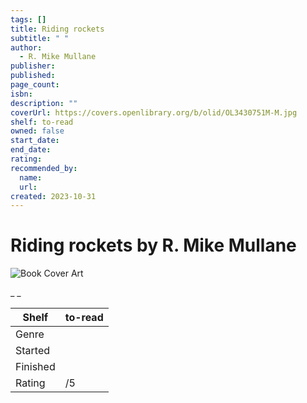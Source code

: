 ```yaml
---
tags: []
title: Riding rockets
subtitle: " "
author:
  - R. Mike Mullane
publisher:
published:
page_count:
isbn:
description: ""
coverUrl: https://covers.openlibrary.org/b/olid/OL3430751M-M.jpg
shelf: to-read
owned: false
start_date:
end_date:
rating:
recommended_by:
  name:
  url:
created: 2023-10-31
---
```


# Riding rockets by R. Mike Mullane

![Book Cover Art](https://covers.openlibrary.org/b/olid/OL3430751M-M.jpg)

_ _

| Shelf | to-read |
| --- | --- |
| Genre |  |
| Started |  |
| Finished |  |
| Rating | /5 |

